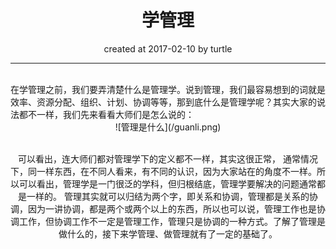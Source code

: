 # <center>学管理</center>
<center> created at 2017-02-10 by turtle</center>
<hr>
<br>
在学管理之前，我们要弄清楚什么是管理学。说到管理，我们最容易想到的词就是效率、资源分配、组织、计划、协调等等，那到底什么是管理学呢？其实大家的说法都不一样，我们先来看看大师们是怎么说的：

<center> ![管理是什么](/guanli.png)


<br>可以看出，连大师们都对管理学下的定义都不一样，其实这很正常， 通常情况下，同一样东西，在不同人看来，有不同的认识，因为大家站在的角度不一样。所以可以看出，管理学是一门很泛的学科，但归根结底，管理学要解决的问题通常都是一样的。 管理其实就可以归结为两个字，即关系和协调，管理都是关系的协调，因为一讲协调，都是两个或两个以上的东西，所以也可以说，管理工作也是协调工作，但协调工作不一定是管理工作，管理只是协调的一种方式。了解了管理是做什么的，接下来学管理、做管理就有了一定的基础了。
